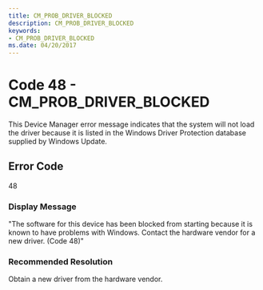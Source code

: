 ```yaml
---
title: CM_PROB_DRIVER_BLOCKED
description: CM_PROB_DRIVER_BLOCKED
keywords:
- CM_PROB_DRIVER_BLOCKED
ms.date: 04/20/2017
---
```


# Code 48 - CM_PROB_DRIVER_BLOCKED

This Device Manager error message indicates that the system will not load the driver because it is listed in the Windows Driver Protection database supplied by Windows Update.

## Error Code

48

### Display Message

"The software for this device has been blocked from starting because it is known to have problems with Windows. Contact the hardware vendor for a new driver. (Code 48)"

### Recommended Resolution

Obtain a new driver from the hardware vendor.
